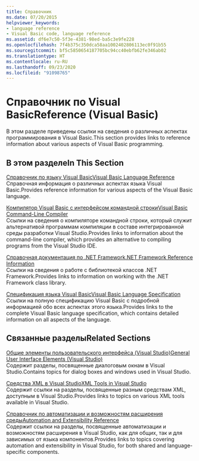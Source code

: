 ```yaml
---
title: Справочник
ms.date: 07/20/2015
helpviewer_keywords:
- language reference
- Visual Basic code, language reference
ms.assetid: df6e7c50-5f3e-4381-98ed-ba5c3e9fe228
ms.openlocfilehash: 7f4b375c350dca58aa1002402806113ec0f91b55
ms.sourcegitcommit: bf5c5850654187705bc94cc40ebfb62fe346ab02
ms.translationtype: HT
ms.contentlocale: ru-RU
ms.lasthandoff: 09/23/2020
ms.locfileid: "91098765"
---
```

# <a name="reference-visual-basic"></a><span data-ttu-id="70cdd-102">Справочник по Visual Basic</span><span class="sxs-lookup"><span data-stu-id="70cdd-102">Reference (Visual Basic)</span></span>

<span data-ttu-id="70cdd-103">В этом разделе приведены ссылки на сведения о различных аспектах программирования в Visual Basic.</span><span class="sxs-lookup"><span data-stu-id="70cdd-103">This section provides links to reference information about various aspects of Visual Basic programming.</span></span>  
  
## <a name="in-this-section"></a><span data-ttu-id="70cdd-104">В этом разделе</span><span class="sxs-lookup"><span data-stu-id="70cdd-104">In This Section</span></span>  

 [<span data-ttu-id="70cdd-105">Справочник по языку Visual Basic</span><span class="sxs-lookup"><span data-stu-id="70cdd-105">Visual Basic Language Reference</span></span>](../language-reference/index.md)  
 <span data-ttu-id="70cdd-106">Справочная информация о различных аспектах языка Visual Basic.</span><span class="sxs-lookup"><span data-stu-id="70cdd-106">Provides reference information for various aspects of the Visual Basic language.</span></span>  
  
 [<span data-ttu-id="70cdd-107">Компилятор Visual Basic с интерфейсом командной строки</span><span class="sxs-lookup"><span data-stu-id="70cdd-107">Visual Basic Command-Line Compiler</span></span>](command-line-compiler/index.md)  
 <span data-ttu-id="70cdd-108">Ссылки на сведения о компиляторе командной строки, который служит альтернативой программам компиляции в составе интегрированной среды разработки Visual Studio.</span><span class="sxs-lookup"><span data-stu-id="70cdd-108">Provides links to information about the command-line compiler, which provides an alternative to compiling programs from the Visual Studio IDE.</span></span>  
  
 [<span data-ttu-id="70cdd-109">Справочная документация по .NET Framework</span><span class="sxs-lookup"><span data-stu-id="70cdd-109">.NET Framework Reference Information</span></span>](net-framework-reference-information.md)  
 <span data-ttu-id="70cdd-110">Ссылки на сведения о работе с библиотекой классов .NET Framework.</span><span class="sxs-lookup"><span data-stu-id="70cdd-110">Provides links to information on working with the .NET Framework class library.</span></span>  
  
 [<span data-ttu-id="70cdd-111">Спецификация языка Visual Basic</span><span class="sxs-lookup"><span data-stu-id="70cdd-111">Visual Basic Language Specification</span></span>](language-specification/index.md)  
 <span data-ttu-id="70cdd-112">Ссылки на полную спецификацию Visual Basic с подробной информацией обо всех аспектах этого языка.</span><span class="sxs-lookup"><span data-stu-id="70cdd-112">Provides links to the complete Visual Basic language specification, which contains detailed information on all aspects of the language.</span></span>  
  
## <a name="related-sections"></a><span data-ttu-id="70cdd-113">Связанные разделы</span><span class="sxs-lookup"><span data-stu-id="70cdd-113">Related Sections</span></span>  

 [<span data-ttu-id="70cdd-114">Общие элементы пользовательского интерфейса (Visual Studio)</span><span class="sxs-lookup"><span data-stu-id="70cdd-114">General User Interface Elements (Visual Studio)</span></span>](/visualstudio/ide/reference/general-user-interface-elements-visual-studio)  
 <span data-ttu-id="70cdd-115">Содержит разделы, посвященные диалоговым окнам в Visual Studio.</span><span class="sxs-lookup"><span data-stu-id="70cdd-115">Contains topics for dialog boxes and windows used in Visual Studio.</span></span>  
  
 [<span data-ttu-id="70cdd-116">Средства XML в Visual Studio</span><span class="sxs-lookup"><span data-stu-id="70cdd-116">XML Tools in Visual Studio</span></span>](/visualstudio/xml-tools/xml-tools-in-visual-studio)  
 <span data-ttu-id="70cdd-117">Содержит ссылки на разделы, посвященные разным средствам XML, доступным в Visual Studio.</span><span class="sxs-lookup"><span data-stu-id="70cdd-117">Provides links to topics on various XML tools available in Visual Studio.</span></span>  
  
 [<span data-ttu-id="70cdd-118">Справочник по автоматизации и возможностям расширения среды</span><span class="sxs-lookup"><span data-stu-id="70cdd-118">Automation and Extensibility Reference</span></span>](/visualstudio/extensibility/extensibility-in-visual-studio?view=vs-2015)  
 <span data-ttu-id="70cdd-119">Содержит ссылки на разделы, посвященные автоматизации и возможностям расширения в Visual Studio, как для общих, так и для зависимых от языка компонентов.</span><span class="sxs-lookup"><span data-stu-id="70cdd-119">Provides links to topics covering automation and extensibility in Visual Studio, for both shared and language-specific components.</span></span>
